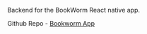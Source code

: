 Backend for the BookWorm React native app.

Github Repo - [Bookworm App](https://github.com/Swagat-K04/bookworm-mobile-app)